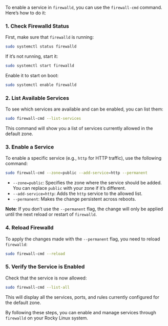 To enable a service in `firewalld`, you can use the `firewall-cmd` command. Here’s how to do it:

### 1. **Check Firewalld Status**
   First, make sure that `firewalld` is running:
   ```bash
   sudo systemctl status firewalld
   ```

   If it’s not running, start it:
   ```bash
   sudo systemctl start firewalld
   ```

   Enable it to start on boot:
   ```bash
   sudo systemctl enable firewalld
   ```

### 2. **List Available Services**
   To see which services are available and can be enabled, you can list them:
   ```bash
   sudo firewall-cmd --list-services
   ```

   This command will show you a list of services currently allowed in the default zone.

### 3. **Enable a Service**
   To enable a specific service (e.g., `http` for HTTP traffic), use the following command:
   ```bash
   sudo firewall-cmd --zone=public --add-service=http --permanent
   ```

   - `--zone=public`: Specifies the zone where the service should be added. You can replace `public` with your zone if it’s different.
   - `--add-service=http`: Adds the `http` service to the allowed list.
   - `--permanent`: Makes the change persistent across reboots.

   **Note**: If you don’t use the `--permanent` flag, the change will only be applied until the next reload or restart of `firewalld`.

### 4. **Reload Firewalld**
   To apply the changes made with the `--permanent` flag, you need to reload `firewalld`:
   ```bash
   sudo firewall-cmd --reload
   ```

### 5. **Verify the Service is Enabled**
   Check that the service is now allowed:
   ```bash
   sudo firewall-cmd --list-all
   ```

   This will display all the services, ports, and rules currently configured for the default zone.

By following these steps, you can enable and manage services through `firewalld` on your Rocky Linux system.
